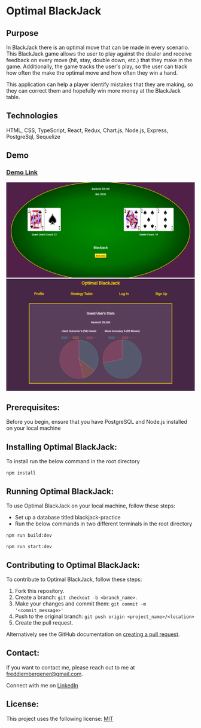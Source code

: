 # Optimal BlackJack

## Purpose
In BlackJack there is an optimal move that can be made in every scenario. This BlackJack game allows the user to play against the dealer and receive feedback on every move (hit, stay, double down, etc.) that they make in the game. Additionally, the game tracks the user's play, so the user can track how often the make the optimal move and how often they win a hand.

This application can help a player identify mistakes that they are making, so they can correct them and hopefully win more money at the BlackJack table.

## Technologies
HTML, CSS, TypeScript, React, Redux, Chart.js, Node.js, Express, PostgreSql, Sequelize

## Demo
<a href="https://optimal-blackjack.herokuapp.com"><h3>Demo Link</h3></a>
![BlackJack Table](https://github.com/f-bergener/blackjack-website/blob/master/images/optimal-blackjack.png?raw=true)
![User Profile](https://github.com/f-bergener/blackjack-website/blob/master/images/optimal-blackjack-profile.png?raw=true)

## Prerequisites:
Before you begin, ensure that you have PostgreSQL and Node.js installed on your local machine

## Installing Optimal BlackJack:
To install run the below command in the root directory
```
npm install
```

## Running Optimal BlackJack:
To use Optimal BlackJack on your local machine, follow these steps:
* Set up a database titled blackjack-practice
* Run the below commands in two different terminals in the root directory
```
npm run build:dev
```
```
npm run start:dev
```

## Contributing to Optimal BlackJack:
To contribute to Optimal BlackJack, follow these steps:

1. Fork this repository.
2. Create a branch: `git checkout -b <branch_name>`.
3. Make your changes and commit them: `git commit -m '<commit_message>'`
4. Push to the original branch: `git push origin <project_name>/<location>`
5. Create the pull request.

Alternatively see the GitHub documentation on [creating a pull request](https://help.github.com/en/github/collaborating-with-issues-and-pull-requests/creating-a-pull-request).

## Contact:
If you want to contact me, please reach out to me at <freddiembergener@gmail.com>.

Connect with me on <a href="https://www.linkedin.com/in/freddiebergener">LinkedIn</a>

## License:
This project uses the following license: <a href="https://mit-license.org">MIT</a>
